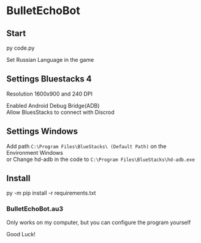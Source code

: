 # BulletEchoBot
## Start
py code.py

Set Russian Language in the game
## Settings Bluestacks 4
Resolution 1600x900 and 240 DPI

Enabled Android Debug Bridge(ADB)  
Allow BluesStacks to connect with Discrod

## Settings Windows
Add path `C:\Program Files\BlueStacks\ (Default Path)` on the Environment Windows  
or Change hd-adb in the code to `C:\Program Files\BlueStacks\hd-adb.exe`

## Install 
py -m pip install -r requirements.txt

### BulletEchoBot.au3
Only works on my computer, but you can configure the program yourself

Good Luck!
